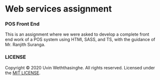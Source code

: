 # Web services assignment
### POS Front End

This is an assignment where we were asked to develop a complete front end work of a POS system using HTMl, SASS, and TS, with the guidance of Mr. Ranjith Suranga.

### LICENSE

Copyright © 2020 Uvin Weththasinghe. All rights reserved. Licensed under the [MIT LICENSE](LICENSE).
